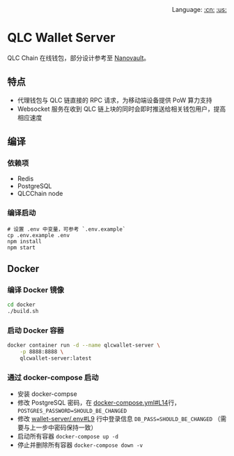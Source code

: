 <div align="right">Language: 
<a title="Chinese" href="README_CN.md">:cn:</a>
<a title="Englisth" href="README.md">:us:</a></div>

# QLC Wallet Server

QLC Chain 在线钱包，部分设计参考至 [Nanovault](https://nanovault.io/)。

## 特点

- 代理钱包与 QLC 链直接的 RPC 请求，为移动端设备提供 PoW 算力支持
- Websocket 服务在收到 QLC 链上块的同时会即时推送给相关钱包用户，提高相应速度

## 编译

### 依赖项

- Redis
- PostgreSQL
- QLCChain node

### 编译启动
```
# 设置 .env 中变量，可参考 `.env.example`
cp .env.example .env
npm install
npm start
```

## Docker

### 编译 Docker 镜像

```bash
cd docker
./build.sh
```

### 启动 Docker 容器

```bash
docker container run -d --name qlcwallet-server \
    -p 8888:8888 \
    qlcwallet-server:latest
```

### 通过 docker-compose 启动

- 安装 docker-compse
- 修改 PostgreSQL 密码，在 [docker-compose.yml#L14](docker/docker-compose/docker-compose.yml#L14)行， `POSTGRES_PASSWORD=SHOULD_BE_CHANGED`
- 修改 [wallet-server/.env#L9](docker/docker-compose/wallet-server/.env#L9) 行中登录信息 `DB_PASS=SHOULD_BE_CHANGED` （需要与上一步中密码保持一致）
- 启动所有容器 `docker-compose up -d`
- 停止并删除所有容器 `docker-compose down -v`